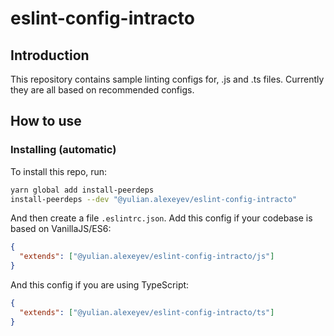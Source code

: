 # eslint-config-intracto

## Introduction

This repository contains sample linting configs for, .js and .ts files. Currently they are all based on recommended configs.

## How to use

### Installing (automatic)

To install this repo, run:

```bash
yarn global add install-peerdeps
install-peerdeps --dev "@yulian.alexeyev/eslint-config-intracto"
```

And then create a file `.eslintrc.json`. Add this config if your codebase is based on VanillaJS/ES6:

```json
{
  "extends": ["@yulian.alexeyev/eslint-config-intracto/js"]
}
```

And this config if you are using TypeScript:

```json
{
  "extends": ["@yulian.alexeyev/eslint-config-intracto/ts"]
}
```
